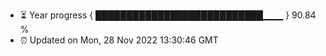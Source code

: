 - ⏳ Year progress { ███████████████████████████▁▁▁ } 90.84 %
- ⏰ Updated on Mon, 28 Nov 2022 13:30:46 GMT

